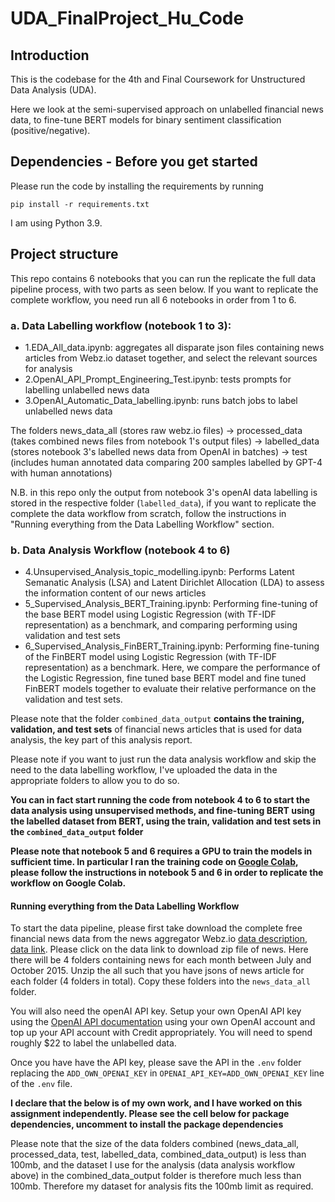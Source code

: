 # UDA_FinalProject_Hu_Code

## Introduction

This is the codebase for the 4th and Final Coursework for Unstructured Data Analysis (UDA).

Here we look at the semi-supervised approach on unlabelled financial news data, to fine-tune BERT models for binary sentiment classification (positive/negative).

## Dependencies - Before you get started

Please run the code by installing the requirements by running

```
pip install -r requirements.txt
```

I am using Python 3.9.

## Project structure

This repo contains 6 notebooks that you can run the replicate the full data pipeline process, with two parts as seen below. If you want to replicate the complete workflow, you need run all 6 notebooks in order from 1 to 6.

### a. Data Labelling workflow (notebook 1 to 3):
- 1.EDA_All_data.ipynb: aggregates all disparate json files containing news articles from Webz.io dataset together, and select the relevant sources for analysis
- 2.OpenAI_API_Prompt_Engineering_Test.ipynb: tests prompts for labelling unlabelled news data
- 3.OpenAI_Automatic_Data_labelling.ipynb: runs batch jobs to label unlabelled news data

The folders news_data_all (stores raw webz.io files) -> processed_data (takes combined news files from notebook 1's output files) -> labelled_data (stores notebook 3's labelled news data from OpenAI in batches) -> test (includes human annotated data comparing 200 samples labelled by GPT-4 with human annotations)

N.B. in this repo only the output from notebook 3's openAI data labelling is stored in the respective folder (`labelled_data`), if you want to replicate the complete the data workflow from scratch, follow the instructions in "Running everything from the Data Labelling Workflow" section.

### b. Data Analysis Workflow (notebook 4 to 6)
- 4.Unsupervised_Analysis_topic_modelling.ipynb: Performs Latent Semanatic Analysis (LSA) and Latent Dirichlet Allocation (LDA) to assess the information content of our news articles
- 5_Supervised_Analysis_BERT_Training.ipynb: Performing fine-tuning of the base BERT model using Logistic Regression (with TF-IDF representation) as a benchmark, and comparing performing using validation and test sets
- 6_Supervised_Analysis_FinBERT_Training.ipynb: Performing fine-tuning of the FinBERT model using Logistic Regression (with TF-IDF representation) as a benchmark. Here, we compare the performance of the Logistic Regression, fine tuned base BERT model and fine tuned FinBERT models together to evaluate their relative performance on the validation and test sets.

Please note that the folder `combined_data_output` **contains the training, validation, and test sets** of financial news articles that is used for data analysis, the key part of this analysis report.

Please note if you want to just run the data analysis workflow and skip the need to the data labelling workflow, I've uploaded the data in the appropriate folders to allow you to do so.

**You can in fact start running the code from notebook 4 to 6 to start the data analysis using unsupervised methods, and fine-tuning BERT using the labelled dataset from BERT, using the train, validation and test sets in the `combined_data_output` folder**

**Please note that notebook 5 and 6 requires a GPU to train the models in sufficient time. In particular I ran the training code on [Google Colab](https://colab.google/), please follow the instructions in notebook 5 and 6 in order to replicate the workflow on Google Colab.**

#### Running everything from the Data Labelling Workflow

To start the data pipeline, please first take download the complete free financial news data from the news aggregator Webz.io [data description](https://staging.webz.io/free-datasets/financial-news-articles/), [data link](https://staging.webz.io/free-datasets-thank-you/?Required_Dataset=financial-news-articles). Please click on the data link to download zip file of news. Here there will be 4 folders containing news for each  month between July and October 2015. Unzip the all such that you have jsons of news article for each folder (4 folders in total). Copy these folders into the `news_data_all` folder.

You will also need the openAI API key. Setup your own OpenAI API key using the [OpenAI API documentation](https://platform.openai.com/docs/overview) using your own OpenAI account and top up your API account with Credit appropriately. You will need to spend roughly $22 to label the unlabelled data.

Once you have have the API key, please save the API in the `.env` folder replacing the `ADD_OWN_OPENAI_KEY` in `OPENAI_API_KEY=ADD_OWN_OPENAI_KEY` line of the `.env` file.

**I declare that the below is of my own work, and I have worked on this assignment independently. Please see the cell below for package dependencies, uncomment to install the package dependencies**

Please note that the size of the data folders combined (news_data_all, processed_data, test, labelled_data, combined_data_output) is less than 100mb, and the dataset I use for the analysis (data analysis workflow above) in the combined_data_output folder is therefore much less than 100mb. Therefore my dataset for analysis fits the 100mb limit as required. 
